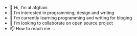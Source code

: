 - 👋 Hi, I’m al afghani
- 👀 I’m interested in programming, design and writing
- 🌱 I’m currently learning programming and writing for bloging
- 💞️ I’m looking to collaborate on open source project
- 📫 How to reach me ...

<!---
alafgani1000/alafgani1000 is a ✨ special ✨ repository because its `README.md` (this file) appears on your GitHub profile.
You can click the Preview link to take a look at your changes.
--->
